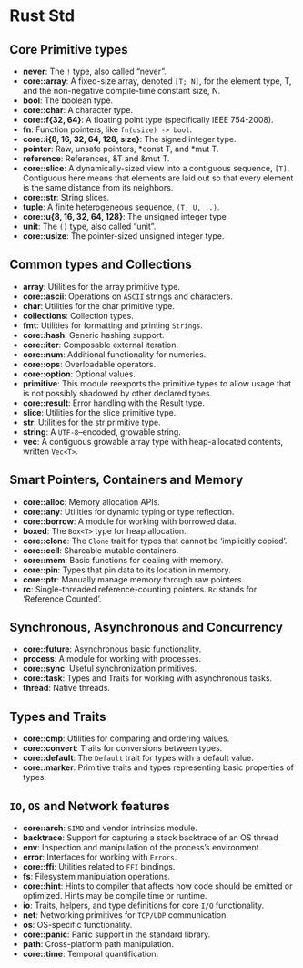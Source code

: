 # Rust Std


## Core Primitive types
- **never**: The `!` type, also called “never”.
- **core::array**: A fixed-size array, denoted `[T; N]`, for the element type,
  T, and the non-negative compile-time constant size, N.
- **bool**: The boolean type.
- **core::char**: A character type.
- **core::f{32, 64}**: A floating point type (specifically IEEE 754-2008).
- **fn**: Function pointers, like `fn(usize) -> bool`.
- **core::i{8, 16, 32, 64, 128, size}**: The signed integer type.
- **pointer**: Raw, unsafe pointers, *const T, and *mut T.
- **reference**: References, &T and &mut T.
- **core::slice**: A dynamically-sized view into a contiguous sequence, `[T]`.
  Contiguous here means that elements are laid out so that every element
  is the same distance from its neighbors.
- **core::str**: String slices.
- **tuple**: A finite heterogeneous sequence, `(T, U, ..)`.
- **core::u{8, 16, 32, 64, 128}**: The unsigned integer type
- **unit**: The `()` type, also called “unit”.
- **core::usize**: The pointer-sized unsigned integer type.

## Common types and Collections
- **array**: Utilities for the array primitive type.
- **core::ascii**: Operations on `ASCII` strings and characters.
- **char**: Utilities for the char primitive type.
- **collections**: Collection types.
- **fmt**: Utilities for formatting and printing `Strings`.
- **core::hash**: Generic hashing support.
- **core::iter**: Composable external iteration.
- **core::num**: Additional functionality for numerics.
- **core::ops**: Overloadable operators.
- **core::option**: Optional values.
- **primitive**: This module reexports the primitive types to allow usage that
    is not possibly shadowed by other declared types.
- **core::result**: Error handling with the Result type.
- **slice**: Utilities for the slice primitive type.
- **str**: Utilities for the str primitive type.
- **string**: A `UTF-8`–encoded, growable string.
- **vec**: A contiguous growable array type with heap-allocated contents,
    written `Vec<T>`.

## Smart Pointers, Containers and Memory
- **core::alloc**: Memory allocation APIs.
- **core::any**: Utilities for dynamic typing or type reflection.
- **core::borrow**: A module for working with borrowed data.
- **boxed**: The `Box<T>` type for heap allocation.
- **core::clone**: The `Clone` trait for types that cannot be ‘implicitly copied’.
- **core::cell**: Shareable mutable containers.
- **core::mem**: Basic functions for dealing with memory.
- **core::pin**: Types that pin data to its location in memory.
- **core::ptr**: Manually manage memory through raw pointers.
- **rc**: Single-threaded reference-counting pointers. `Rc` stands for
    ‘Reference Counted’.

## Synchronous, Asynchronous and Concurrency
- **core::future**: Asynchronous basic functionality.
- **process**: A module for working with processes.
- **core::sync**: Useful synchronization primitives.
- **core::task**: Types and Traits for working with asynchronous tasks.
- **thread**: Native threads.

## Types and Traits
- **core::cmp**: Utilities for comparing and ordering values.
- **core::convert**: Traits for conversions between types.
- **core::default**: The `Default` trait for types with a default value.
- **core::marker**: Primitive traits and types representing basic properties of
    types.

## `IO`, `OS` and Network features
- **core::arch**: `SIMD` and vendor intrinsics module.
- **backtrace**: Support for capturing a stack backtrace of an OS thread
- **env**: Inspection and manipulation of the process’s environment.
- **error**: Interfaces for working with `Errors`.
- **core::ffi**: Utilities related to `FFI` bindings.
- **fs**: Filesystem manipulation operations.
- **core::hint**: Hints to compiler that affects how code should be emitted or
    optimized. Hints may be compile time or runtime.
- **io**: Traits, helpers, and type definitions for core `I/O` functionality.
- **net**: Networking primitives for `TCP/UDP` communication.
- **os**: OS-specific functionality.
- **core::panic**: Panic support in the standard library.
- **path**: Cross-platform path manipulation.
- **core::time**: Temporal quantification.
